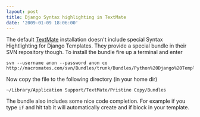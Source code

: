 ```yaml
---
layout: post
title: Django Syntax highlighting in TextMate
date: '2009-01-09 18:06:00'
---
```


The default [TextMate](http://macromates.com/) installation doesn't include special Syntax Hightlighting for Django Templates. They provide a special bundle in their SVN repository though. To install the bundle fire up a terminal and enter

```language-bash
svn --username anon --password anon co http://macromates.com/svn/Bundles/trunk/Bundles/Python%20Django%20Templates.tmbundle/
```

Now copy the file to the following directory (in your home dir)

```language-bash
~/Library/Application Support/TextMate/Pristine Copy/Bundles
```

The bundle also includes some nice code completion. For example if you type `if` and hit tab it will automatically create and if block in your template.
